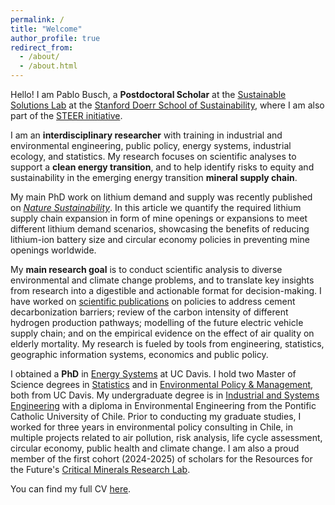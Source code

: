 ```yaml
---
permalink: /
title: "Welcome"
author_profile: true
redirect_from: 
  - /about/
  - /about.html
---
```


Hello! I am Pablo Busch, a **Postdoctoral Scholar** at the [Sustainable Solutions Lab](https://sustainablesolutions.stanford.edu/) at the [Stanford Doerr School of Sustainability](https://sustainability.stanford.edu/), where I am also part of the [STEER initiative](https://steer.stanford.edu/). 

I am an **interdisciplinary researcher** with training in industrial and environmental engineering, public policy, energy systems, industrial ecology, and statistics. My research focuses on scientific analyses to support a **clean energy transition**, and to help identify risks to equity and sustainability in the emerging energy transition **mineral supply chain**. 

My main PhD work on lithium demand and supply was recently published on [*Nature Sustainability*](https://doi.org/10.1038/s41893-025-01561-5). In this article we quantify the required lithium supply chain expansion in form of mine openings or expansions to meet different lithium demand scenarios, showcasing the benefits of reducing lithium-ion battery size and circular economy policies in preventing mine openings worldwide.

My **main research goal** is to conduct scientific analysis to diverse environmental and climate change problems, and to translate key insights from research into a digestible and actionable format for decision-making. I have worked on [scientific publications](publications.md) on policies to address cement decarbonization barriers; review of the carbon intensity of different hydrogen production pathways; modelling of the future electric vehicle supply chain; and on the empirical evidence on the effect of air quality on elderly mortality. My research is fueled by tools from engineering, statistics, geographic information systems, economics and public policy. 

I obtained a **PhD** in [Energy Systems](https://energy.ucdavis.edu/education/energy-graduate-group/) at UC Davis. I hold two Master of Science degrees in [Statistics](https://statistics.ucdavis.edu/) and in [Environmental Policy & Management](https://epm.ucdavis.edu/), both from UC Davis. My undergraduate degree is in [Industrial and Systems Engineering](https://www.ing.uc.cl/) with a diploma in Environmental Engineering from the Pontific Catholic University of Chile. Prior to conducting my graduate studies, I worked for three years in environmental policy consulting in Chile, in multiple projects related to air pollution, risk analysis, life cycle assessment, circular economy, public health and climate change. I am also a proud member of the first cohort (2024-2025) of scholars for the Resources for the Future's [Critical Minerals Research Lab](https://www.rff.org/topics/transportation/critical-minerals/critical-minerals-research-lab/).

You can find my full CV [here](../files/Resume_Busch.pdf).
